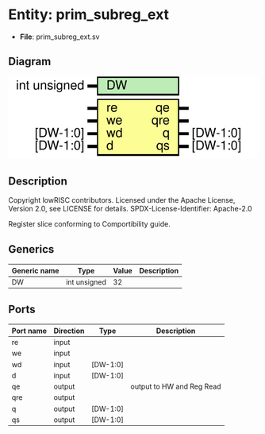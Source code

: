 # Entity: prim_subreg_ext

- **File**: prim_subreg_ext.sv
## Diagram

![Diagram](prim_subreg_ext.svg "Diagram")
## Description

 Copyright lowRISC contributors.
 Licensed under the Apache License, Version 2.0, see LICENSE for details.
 SPDX-License-Identifier: Apache-2.0

 Register slice conforming to Comportibility guide.

## Generics

| Generic name | Type         | Value | Description |
| ------------ | ------------ | ----- | ----------- |
| DW           | int unsigned | 32    |             |
## Ports

| Port name | Direction | Type     | Description                |
| --------- | --------- | -------- | -------------------------- |
| re        | input     |          |                            |
| we        | input     |          |                            |
| wd        | input     | [DW-1:0] |                            |
| d         | input     | [DW-1:0] |                            |
| qe        | output    |          |  output to HW and Reg Read |
| qre       | output    |          |                            |
| q         | output    | [DW-1:0] |                            |
| qs        | output    | [DW-1:0] |                            |
